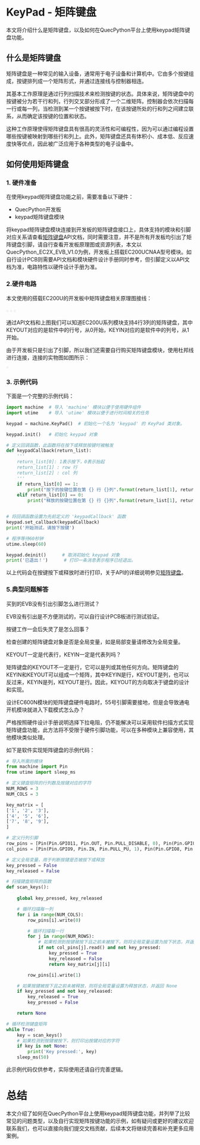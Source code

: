 # KeyPad - 矩阵键盘

本文将介绍什么是矩阵键盘，以及如何在QuecPython平台上使用keypad矩阵键盘功能。

## 什么是矩阵键盘

矩阵键盘是一种常见的输入设备，通常用于电子设备和计算机中。它由多个按键组成，按键排列成一个矩阵形式，并通过连接线与控制器相连。

其基本工作原理是通过行列扫描技术来检测按键的状态。具体来说，矩阵键盘中的按键被分为若干行和列，行列交叉部分形成了一个二维矩阵。控制器会依次扫描每一行或每一列，当检测到某一个按键被按下时，在该按键所处的行和列之间建立联系，从而确定该按键的位置和状态。

这种工作原理使得矩阵键盘具有很高的灵活性和可编程性，因为可以通过编程设置哪些按键被映射到哪些行和列上。此外，矩阵键盘还具有体积小、成本低、反应速度快等优点，因此被广泛应用于各种类型的电子设备中。

## 如何使用矩阵键盘

### 1. 硬件准备

在使用keypad矩阵键盘功能之前，需要准备以下硬件：

- QuecPython开发板
- keypad矩阵键盘模块

将keypad矩阵键盘模块连接到开发板的矩阵键盘接口上，具体支持的模块和引脚对应关系请查看[矩阵键盘](../../../API_reference/zh/QuecPython类库/machine.KeyPad.html)API文档，同时需要注意，并不是所有开发板均引出了矩阵键盘引脚，请自行查看开发板原理图或资源列表，本文以QuecPython_EC2X_EVB_V1.0为例，开发板上搭载EC200UCNAA型号模块。如自行设计PCB则需要API文档和模块硬件设计手册同时参考，但引脚定义以API文档为准，电路特性以硬件设计手册为准。

### 2.硬件电路

本文使用的搭载EC200U的开发板中矩阵键盘相关原理图接线：

<img src="./../media/hardware-advanced/matrix-keypad/keypad_0.png" style="border-style: solid; border-radius: 10px; color:  #f1f1f1;" border=3 alt="">

<img src="./../media/hardware-advanced/matrix-keypad/keypad_1.png" style="border-style: solid; border-radius: 10px; color:  #f1f1f1;" border=3 alt="">



<img src="./../media/hardware-advanced/matrix-keypad/keypad_2.png" style="border-style: solid; border-radius: 10px; color:  #f1f1f1;" border=3 alt="">

通过API文档和上图我们可以知道EC200U系列模块支持4行3列的矩阵键盘，其中KEYOUT对应的是软件中的行号，从0开始，KEYIN对应的是软件中的列号，从1开始。

由于开发板只是引出了引脚，所以我们还需要自行购买矩阵键盘模块，使用杜邦线进行连接，连接的实物图如图所示：

<img src="./../media/hardware-advanced/matrix-keypad/keypad_3.png" style="border-style: solid; border-radius: 10px; color:  #f1f1f1;" border=3 alt="">

### 3. 示例代码

下面是一个完整的示例代码：

```python
import machine  # 导入 'machine' 模块以便于使用硬件组件
import utime    # 导入 'utime' 模块以便于进行时间相关的任务

keypad = machine.KeyPad()  # 初始化一个名为 'keypad' 的 KeyPad 类对象。

keypad.init()   # 初始化 keypad 对象

# 定义回调函数，此函数将在按下或释放按键时被触发
def keypadCallback(return_list):
    '''
    return_list[0]: 1表示按下，0表示抬起
    return_list[1] : row 行
    return_list[2] : col 列
    '''
    if return_list[0] == 1:
        print("按下的按键位置在第 {} 行 {}列".format(return_list[1], return_list[2]))
    elif return_list[0] == 0:
        print("释放的按键位置在第 {} 行 {}列".format(return_list[1], return_list[2]))


# 将回调函数设置为先前定义的 'keypadCallback' 函数
keypad.set_callback(keypadCallback)
print('开始测试，请按下按键')

# 程序等待60秒钟
utime.sleep(60)

keypad.deinit()      # 取消初始化 keypad 对象
print('已退出！')      # 打印一条消息表示程序已经退出。
```

以上代码会在按键按下或释放时进行打印，关于API的详细说明参见[矩阵键盘](../../../API_reference/zh/QuecPython类库/machine.KeyPad.html)。

### 5.典型问题解答

买到的EVB没有引出引脚怎么进行测试？

EVB没有引出是不方便测试的，可以自行设计PCB板进行测试验证。

按键工作一会后失灵了是怎么回事？

检查创建的矩阵键盘对象是否是全局变量，如是局部变量请修改为全局变量。

KEYOUT一定是代表行，KEYIN一定是代表列吗？

矩阵键盘的KEYOUT不一定是行，它可以是列或其他任何方向。矩阵键盘的KEYIN和KEYOUT可以组成一个矩阵，其中KEYIN是行，KEYOUT是列，也可以反过来，KEYIN是列，KEYOUT是行。因此，KEYOUT的方向取决于键盘的设计和实现。

设计EC600N模块的矩阵键盘硬件电路时，55号引脚需要接地，但是会导致通电开机模块就进入下载模式怎么办？

严格按照硬件设计手册说明选择下拉电阻，仍不能解决可以采用软件扫描方式实现矩阵键盘功能，此方法将不受限于硬件引脚功能，可以在多种模块上兼容使用，其他模块类似处理。

如下是软件实现矩阵键盘的示例代码：

```python
# 导入所需的模块
from machine import Pin
from utime import sleep_ms

# 定义键盘矩阵的行列数及按键对应的字符
NUM_ROWS = 3
NUM_COLS = 3

key_matrix = [
['1', '2', '3'],
['4', '5', '6'],
['7', '8', '9'],
]

# 定义行列引脚
row_pins = [Pin(Pin.GPIO11, Pin.OUT, Pin.PULL_DISABLE, 0), Pin(Pin.GPIO12, Pin.OUT, Pin.PULL_DISABLE, 0), Pin(Pin.GPIO13, Pin.OUT, Pin.PULL_DISABLE, 0)]
col_pins = [Pin(Pin.GPIO9, Pin.IN, Pin.PULL_PU, 1), Pin(Pin.GPIO8, Pin.IN, Pin.PULL_PU, 1), Pin(Pin.GPIO14, Pin.IN, Pin.PULL_PU, 1)]

# 定义全局变量，用于判断按键是否被按下或释放
key_pressed = False
key_released = False

# 扫描键盘矩阵的函数
def scan_keys():
    
    global key_pressed, key_released

    # 循环扫描每一列
    for i in range(NUM_COLS):
        row_pins[i].write(0)

        # 循环扫描每一行
        for j in range(NUM_ROWS):
            # 如果检测到按键被按下且之前未被按下，则将全局变量设置为按下状态，并返回按键对应的字符
            if not col_pins[j].read() and not key_pressed:
                key_pressed = True
                key_released = False
                return key_matrix[j][i]

        row_pins[i].write(1)

    # 如果按键被按下且之前未被释放，则将全局变量设置为释放状态，并返回 None
    if key_pressed and not key_released:
        key_released = True
        key_pressed = False

    return None

# 循环检测键盘矩阵
while True:
    key = scan_keys()
    # 如果检测到按键被按下，则打印出按键对应的字符
    if key is not None:
        print('Key pressed:', key)
    sleep_ms(50)
```

此示例代码仅供参考，实际使用还请自行完善逻辑。

# 总结

本文介绍了如何在QuecPython平台上使用keypad矩阵键盘功能，并列举了比较常见的问题类型，以及自行实现矩阵按键功能的示例，如有疑问或更好的建议欢迎联系我们，也可以直接向我们提交文档贡献，后续本文将继续完善和补充更多应用案例。